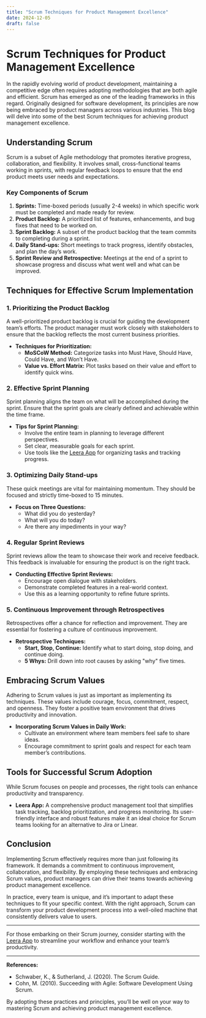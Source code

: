 ```yaml
---
title: "Scrum Techniques for Product Management Excellence"
date: 2024-12-05
draft: false
---
```

# Scrum Techniques for Product Management Excellence

In the rapidly evolving world of product development, maintaining a competitive edge often requires adopting methodologies that are both agile and efficient. Scrum has emerged as one of the leading frameworks in this regard. Originally designed for software development, its principles are now being embraced by product managers across various industries. This blog will delve into some of the best Scrum techniques for achieving product management excellence.

## Understanding Scrum

Scrum is a subset of Agile methodology that promotes iterative progress, collaboration, and flexibility. It involves small, cross-functional teams working in sprints, with regular feedback loops to ensure that the end product meets user needs and expectations.

### Key Components of Scrum

1. **Sprints:** Time-boxed periods (usually 2-4 weeks) in which specific work must be completed and made ready for review.
2. **Product Backlog:** A prioritized list of features, enhancements, and bug fixes that need to be worked on.
3. **Sprint Backlog:** A subset of the product backlog that the team commits to completing during a sprint.
4. **Daily Stand-ups:** Short meetings to track progress, identify obstacles, and plan the day’s work.
5. **Sprint Review and Retrospective:** Meetings at the end of a sprint to showcase progress and discuss what went well and what can be improved.

## Techniques for Effective Scrum Implementation

### 1. Prioritizing the Product Backlog

A well-prioritized product backlog is crucial for guiding the development team’s efforts. The product manager must work closely with stakeholders to ensure that the backlog reflects the most current business priorities.

- **Techniques for Prioritization:**
  - **MoSCoW Method:** Categorize tasks into Must Have, Should Have, Could Have, and Won’t Have.
  - **Value vs. Effort Matrix:** Plot tasks based on their value and effort to identify quick wins.

### 2. Effective Sprint Planning

Sprint planning aligns the team on what will be accomplished during the sprint. Ensure that the sprint goals are clearly defined and achievable within the time frame.

- **Tips for Sprint Planning:**
  - Involve the entire team in planning to leverage different perspectives.
  - Set clear, measurable goals for each sprint.
  - Use tools like the [Leera App](https://leera.app) for organizing tasks and tracking progress.

### 3. Optimizing Daily Stand-ups

These quick meetings are vital for maintaining momentum. They should be focused and strictly time-boxed to 15 minutes.

- **Focus on Three Questions:**
  - What did you do yesterday?
  - What will you do today?
  - Are there any impediments in your way?

### 4. Regular Sprint Reviews

Sprint reviews allow the team to showcase their work and receive feedback. This feedback is invaluable for ensuring the product is on the right track.

- **Conducting Effective Sprint Reviews:**
  - Encourage open dialogue with stakeholders.
  - Demonstrate completed features in a real-world context.
  - Use this as a learning opportunity to refine future sprints.

### 5. Continuous Improvement through Retrospectives

Retrospectives offer a chance for reflection and improvement. They are essential for fostering a culture of continuous improvement.

- **Retrospective Techniques:**
  - **Start, Stop, Continue:** Identify what to start doing, stop doing, and continue doing.
  - **5 Whys:** Drill down into root causes by asking "why" five times.

## Embracing Scrum Values

Adhering to Scrum values is just as important as implementing its techniques. These values include courage, focus, commitment, respect, and openness. They foster a positive team environment that drives productivity and innovation.

- **Incorporating Scrum Values in Daily Work:**
  - Cultivate an environment where team members feel safe to share ideas.
  - Encourage commitment to sprint goals and respect for each team member’s contributions.

## Tools for Successful Scrum Adoption

While Scrum focuses on people and processes, the right tools can enhance productivity and transparency.

- **Leera App:** A comprehensive product management tool that simplifies task tracking, backlog prioritization, and progress monitoring. Its user-friendly interface and robust features make it an ideal choice for Scrum teams looking for an alternative to Jira or Linear.

## Conclusion

Implementing Scrum effectively requires more than just following its framework. It demands a commitment to continuous improvement, collaboration, and flexibility. By employing these techniques and embracing Scrum values, product managers can drive their teams towards achieving product management excellence.

In practice, every team is unique, and it’s important to adapt these techniques to fit your specific context. With the right approach, Scrum can transform your product development process into a well-oiled machine that consistently delivers value to users.

---

For those embarking on their Scrum journey, consider starting with the [Leera App](https://leera.app) to streamline your workflow and enhance your team’s productivity.

---

**References:**
- Schwaber, K., & Sutherland, J. (2020). The Scrum Guide. 
- Cohn, M. (2010). Succeeding with Agile: Software Development Using Scrum.

By adopting these practices and principles, you’ll be well on your way to mastering Scrum and achieving product management excellence.